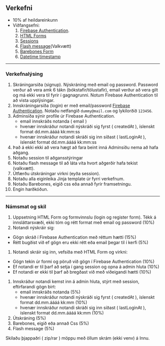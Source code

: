 ## Verkefni 
- 10% af heildareinkunn
- Viðfangsefni:
  1. [Firebase Authentication](https://firebase.google.com/products/auth?gclid=Cj0KCQiAveebBhD_ARIsAFaAvrEtvE57H2m6H_lRneDW80cc-iUJLxlzvZRbKca57QR-9vnX0QwBLVwaAug8EALw_wcB&gclsrc=aw.ds).
  1. [HTML Forms](https://www.w3schools.com/html/html_forms.asp) 
  1. [Sessions](https://github.com/vefthroun/kennarar/tree/main/Namsefni/5-Cookies%26Sessions)
  1. [Flash message](https://flask.palletsprojects.com/en/2.2.x/patterns/flashing/)(Valkvætt)
  1. [Barebones Form](https://acahir.github.io/Barebones/?)
  1. [Datetime timestamp](https://www.programiz.com/python-programming/datetime/timestamp-datetime)
  <!-- 1. Tek út WTForm haust '23 vegna tímaskorts -->
   
  
---

### Verkefnalýsing
1. Skráningarsíða (signup).  Nýskráning með email og password.  Password verður að vera amk 6 tákn (bókstafir/tölustafir), email verður að vera gilt og má ekki vera til fyrir í gagnagrunni.  Notum Firebase Authentication til að vista upplýsingar.
1. Innskráningarsíða (login) er með email/password [Firebase Authentication](https://github.com/nhorvath/Pyrebase4#authentication). Notaðu netfangið `dummy@mail.com` og lykilorðið `123456`.
1. Adminsíða sýnir profile úr Firebase Authentication.
    - email innskráðs notanda ( email )
    - hvenær innskráður notandi nýskráði sig fyrst ( createdAt ), íslenskt format dd.mm.áááá kk:mm:ss
    - hvenær innskráður notandi skráði sig inn síðast ( lastLoginAt ), íslenskt format dd.mm.áááá kk:mm:ss
1. Það á ekki ekki að vera hægt að fara beint inná Adminsíðu nema að hafa aðgang.
1. Notaðu session til aðgansstýringar 
1. Notaðu flash message til að láta vita hvort aðgerðir hafa tekist (valkvætt).
1. Útfærðu útskráningar virkni (eyða session).
1. Notaðu alla eiginleika Jinja template úr fyrri verkefnum.
1. Notaðu Barebones, eigið css eða annað fyrir framsetningu. 
1. Engin harðkóðun.

---

### Námsmat og skil

1. Uppsetning HTML Form og formvinnslu (login og register form). Tékk á innsláttarsvæði, ekki tóm og rétt format með email og password (10%)
1. Notandi nýskráir sig:
  - Gögn skráð í Firebase Authentication með réttum hætti (15%)
  - Rétt bugðist við ef gögn eru ekki rétt eða email þegar til í kerfi  (5%)
1. Notandi skráir sig inn, vefsíða með HTML Form og virkni:
  - Gögn tekin úr formi og pöruð við gögn í Firebase Authentication (10%)
  - Ef notandi er til þarf að setja í gang session og opna á admin hluta (10%)
  - Ef notandi er ekki til þarf að bregðast við með viðeigandi hætti (10%)
1. Innskráður notandi kemst inn á admin hluta, stýrt með session, eftirfarandi gögn birt:
    - email innskráðs notanda  (5%)
    - hvenær innskráður notandi nýskráði sig fyrst ( createdAt ), íslenskt format dd.mm.áááá kk:mm  (10%)
    - hvenær innskráður notandi skráði sig inn síðast ( lastLoginAt ), íslenskt format dd.mm.áááá kk:mm  (10%)
1. Útskráning (5%)
1. Barebones, eigið eða annað Css (5%)
1. Flash message (5%)

Skilaðu þjappaðri ( zip/rar ) möppu með öllum skrám (ekki venv) á Innu.

